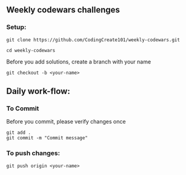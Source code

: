 ## Weekly codewars challenges

### Setup:

```
git clone https://github.com/CodingCreate101/weekly-codewars.git
```

```
cd weekly-codewars
```

Before you add solutions, create a branch with your name

```
git checkout -b <your-name>
```

## Daily work-flow:

### To Commit

Before you commit, please verify changes once

```
git add .
git commit -m "Commit message"
```

### To push changes:

```
git push origin <your-name>
```
